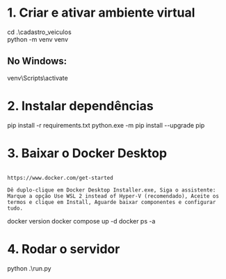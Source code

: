 # 1. Criar e ativar ambiente virtual
cd .\cadastro_veiculos\
python -m venv venv
## No Windows: 
venv\\Scripts\\activate

# 2. Instalar dependências
pip install -r requirements.txt
python.exe -m pip install --upgrade pip

# 3. Baixar o Docker Desktop
```Acesse o site oficial e baixe o instalador para Windows:

https://www.docker.com/get-started

Dê duplo-clique em Docker Desktop Installer.exe, Siga o assistente: Marque a opção Use WSL 2 instead of Hyper-V (recomendado), Aceite os termos e clique em Install, Aguarde baixar componentes e configurar tudo.

```

docker version
docker compose up -d
docker ps -a

# 4. Rodar o servidor
python .\run.py

